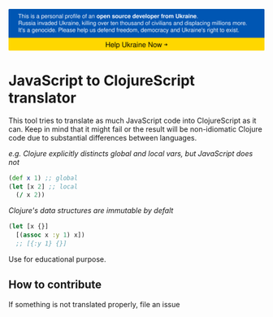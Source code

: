 [![SWUbanner](https://raw.githubusercontent.com/vshymanskyy/StandWithUkraine/main/banner-personal-page.svg)](https://stand-with-ukraine.pp.ua/)

# JavaScript to ClojureScript translator

This tool tries to translate as much JavaScript code into ClojureScript as it can. Keep in mind that it might fail or the result will be non-idiomatic Clojure code due to substantial differences between languages.

_e.g. Clojure explicitly distincts global and local vars, but JavaScript does not_

```clojure
(def x 1) ;; global
(let [x 2] ;; local
  (/ x 2))
```

_Clojure's data structures are immutable by defalt_

```clojure
(let [x {}]
  [(assoc x :y 1) x])
  ;; [{:y 1} {}]
```

Use for educational purpose.

## How to contribute
If something is not translated properly, file an issue
